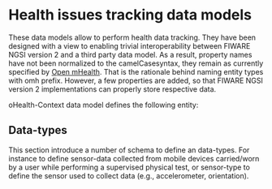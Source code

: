 # Health issues tracking data models

These data models allow to perform health data tracking. They have been designed with a view to enabling trivial interoperability between FIWARE NGSI version 2 and a third party data model. As a result, property names have not been normalized to the camelCasesyntax, they remain as currently specified by [Open mHealth](http://www.openmhealth.org/). That is the rationale behind naming entity types with omh prefix. However, a few properties are added, so that FIWARE NGSI version 2 implementations can properly store respective data.

oHealth-Context data model defines the following entity:

## Data-types

This section introduce a number of schema to define an data-types. For instance to define sensor-data collected from mobile devices carried/worn by a user while performing a supervised physical test, or sensor-type to define the sensor used to collect data (e.g., accelerometer, orientation).
